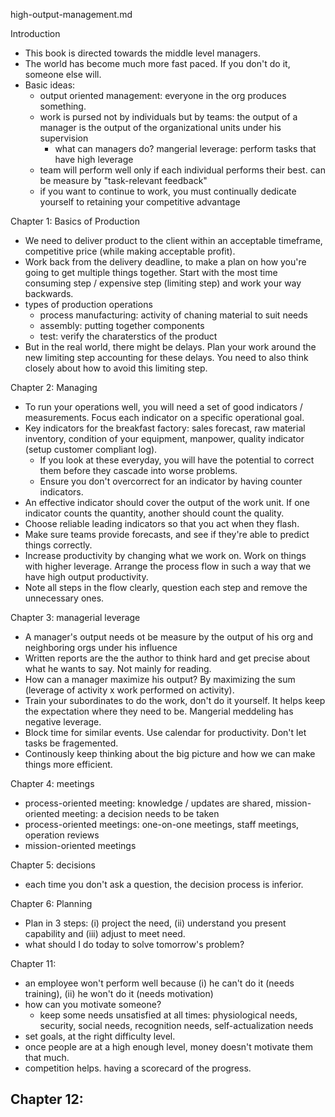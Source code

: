 high-output-management.md

Introduction
- This book is directed towards the middle level managers. 
- The world has become much more fast paced. If you don't do it, someone else will. 
- Basic ideas: 
	- output oriented management: everyone in the org produces something.
	- work is pursed not by individuals but by teams: the output of a manager is the output of the organizational units under his supervision
		- what can managers do? mangerial leverage: perform tasks that have high leverage
	- team will perform well only if each individual performs their best. can be measure by "task-relevant feedback"
	- if you want to continue to work, you must continually dedicate yourself to retaining your competitive advantage

Chapter 1: Basics of Production
- We need to deliver product to the client within an acceptable timeframe, competitive price (while making acceptable profit).
- Work back from the delivery deadline, to make a plan on how you're going to get multiple things together. Start with the most time consuming step / expensive step (limiting step) and work your way backwards.
- types of production operations
	- process manufacturing: activity of chaning material to suit needs
	- assembly: putting together components
	- test: verify the charaterstics of the product
- But in the real world, there might be delays. Plan your work around the new limiting step accounting for these delays. You need to also think closely about how to avoid this limiting step.

Chapter 2: Managing
- To run your operations well, you will need a set of good indicators / measurements. Focus each indicator on a specific operational goal.
- Key indicators for the breakfast factory: sales forecast, raw material inventory, condition of your equipment, manpower, quality indicator (setup customer compliant log). 
	- If you look at these everyday, you will have the potential to correct them before they cascade into worse problems.
	- Ensure you don't overcorrect for an indicator by having counter indicators.
- An effective indicator should cover the output of the work unit. If one indicator counts the quantity, another should count the quality.
- Choose reliable leading indicators so that you act when they flash.
- Make sure teams provide forecasts, and see if they're able to predict things correctly. 
- Increase productivity by changing what we work on. Work on things with higher leverage. Arrange the process flow in such a way that we have high output productivity.
- Note all steps in the flow clearly, question each step and remove the unnecessary ones. 

Chapter 3: managerial leverage
- A manager's output needs ot be measure by the output of his org and neighboring orgs under his influence
- Written reports are the the author to think hard and get precise about what he wants to say. Not mainly for reading.
- How can a manager maximize his output? By maximizing the sum (leverage of activity x work performed on activity). 
- Train your subordinates to do the work, don't do it yourself. It helps keep the expectation where they need to be. Mangerial meddeling has negative leverage. 
- Block time for similar events. Use calendar for productivity. Don't let tasks be fragemented. 
- Continously keep thinking about the big picture and how we can make things more efficient. 


Chapter 4: meetings
- process-oriented meeting: knowledge / updates are shared, mission-oriented meeting: a decision needs to be taken 
- process-oriented meetings: one-on-one meetings, staff meetings, operation reviews
- mission-oriented meetings

Chapter 5: decisions
- each time you don't ask a question, the decision process is inferior. 

Chapter 6: Planning
- Plan in 3 steps: (i) project the need, (ii) understand you present capability and (iii) adjust to meet need.
- what should I do today to solve tomorrow's problem?

Chapter 11:
- an employee won't perform well because (i) he can't do it (needs training), (ii) he won't do it (needs motivation)
- how can you motivate someone? 
	- keep some needs unsatisfied at all times: physiological needs, security, social needs, recognition needs, self-actualization needs
- set goals, at the right difficulty level. 
- once people are at a high enough level, money doesn't motivate them that much.
- competition helps. having a scorecard of the progress.


Chapter 12:
- 





